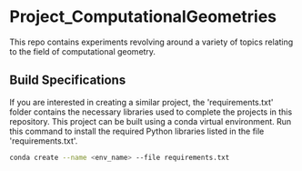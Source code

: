 # Project_ComputationalGeometries
This repo contains experiments revolving around a variety of topics relating to the field of computational geometry.

## Build Specifications

If you are interested in creating a similar project, the 'requirements.txt' folder contains the necessary libraries used 
to complete the projects in this repository. This project can be built using a conda virtual environment. Run this command to install the 
required Python libraries listed in the file 'requirements.txt'.

```bash
conda create --name <env_name> --file requirements.txt
```
